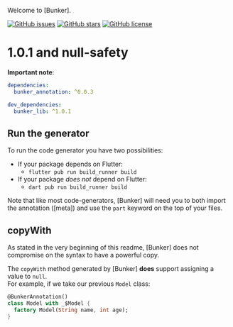 Welcome to [Bunker].

[![GitHub issues](https://img.shields.io/github/issues/debojyoti452/bunker_lib?style=for-the-badge)](https://github.com/debojyoti452/bunker_lib/issues)
[![GitHub stars](https://img.shields.io/github/stars/debojyoti452/bunker_lib?style=for-the-badge)](https://github.com/debojyoti452/bunker_lib/stargazers)
[![GitHub license](https://img.shields.io/github/license/debojyoti452/bunker_lib?style=for-the-badge)](https://github.com/debojyoti452/bunker_lib/blob/main/LICENSE)


# 1.0.1 and null-safety

**Important note**:

```yaml
dependencies:
  bunker_annotation: ^0.0.3

dev_dependencies:
  bunker_lib: ^1.0.1
```

## Run the generator

To run the code generator you have two possibilities:

- If your package depends on Flutter:
    - `flutter pub run build_runner build`
- If your package _does not_ depend on Flutter:
    - `dart pub run build_runner build`

Note that like most code-generators, [Bunker] will need you to both import the annotation ([meta])
and use the `part` keyword on the top of your files.

## copyWith

As stated in the very beginning of this readme, [Bunker] does not compromise
on the syntax to have a powerful copy.

The `copyWith` method generated by [Bunker] **does** support assigning a value
to `null`.\
For example, if we take our previous `Model` class:

```dart
@BunkerAnnotation()
class Model with _$Model {
  factory Model(String name, int age);
}
```
